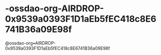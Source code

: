 # -ossdao-org-AIRDROP-0x9539a0393F1D1aEb5fEC418c8E6741B36a09E98f
@ossdao-org•AIRDROP-0x9539a0393F1D1aEb5fEC418c8E6741B36a09E98f
